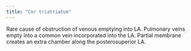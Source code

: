 ```yaml
---
title: "Cor triatriatum"
---
```

Rare cause of obstruction of venous emptying into LA. Pulmonary veins empty into a common vein incorporated into the LA. Partial membrane creates an extra chamber along the posterosuperior LA.

